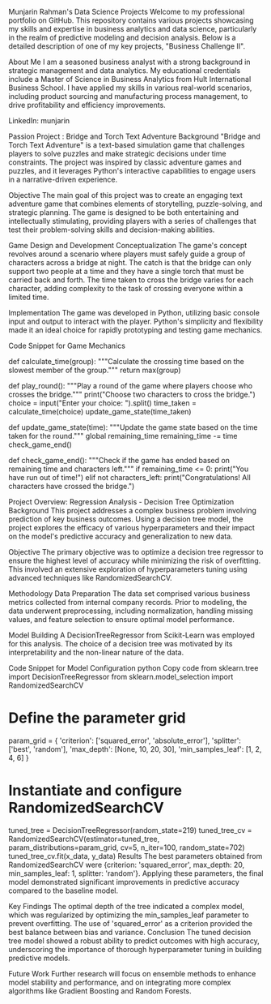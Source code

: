 Munjarin Rahman's Data Science Projects
Welcome to my professional portfolio on GitHub. This repository contains various projects showcasing my skills and expertise in business analytics and data science, particularly in the realm of predictive modeling and decision analysis. Below is a detailed description of one of my key projects, "Business Challenge II".

About Me
I am a seasoned business analyst with a strong background in strategic management and data analytics. My educational credentials include a Master of Science in Business Analytics from Hult International Business School. I have applied my skills in various real-world scenarios, including product sourcing and manufacturing process management, to drive profitability and efficiency improvements.

LinkedIn: munjarin



Passion Project : Bridge and Torch Text Adventure
Background
"Bridge and Torch Text Adventure" is a text-based simulation game that challenges players to solve puzzles and make strategic decisions under time constraints. The project was inspired by classic adventure games and puzzles, and it leverages Python's interactive capabilities to engage users in a narrative-driven experience.

Objective
The main goal of this project was to create an engaging text adventure game that combines elements of storytelling, puzzle-solving, and strategic planning. The game is designed to be both entertaining and intellectually stimulating, providing players with a series of challenges that test their problem-solving skills and decision-making abilities.

Game Design and Development
Conceptualization
The game's concept revolves around a scenario where players must safely guide a group of characters across a bridge at night. The catch is that the bridge can only support two people at a time and they have a single torch that must be carried back and forth. The time taken to cross the bridge varies for each character, adding complexity to the task of crossing everyone within a limited time.

Implementation
The game was developed in Python, utilizing basic console input and output to interact with the player. Python's simplicity and flexibility made it an ideal choice for rapidly prototyping and testing game mechanics.

Code Snippet for Game Mechanics

def calculate_time(group):
    """Calculate the crossing time based on the slowest member of the group."""
    return max(group)

def play_round():
    """Play a round of the game where players choose who crosses the bridge."""
    print("Choose two characters to cross the bridge.")
    choice = input("Enter your choice: ").split()
    time_taken = calculate_time(choice)
    update_game_state(time_taken)

def update_game_state(time):
    """Update the game state based on the time taken for the round."""
    global remaining_time
    remaining_time -= time
    check_game_end()

def check_game_end():
    """Check if the game has ended based on remaining time and characters left."""
    if remaining_time <= 0:
        print("You have run out of time!")
    elif not characters_left:
        print("Congratulations! All characters have crossed the bridge.")



Project Overview: Regression Analysis - Decision Tree Optimization
Background
This project addresses a complex business problem involving prediction of key business outcomes. Using a decision tree model, the project explores the efficacy of various hyperparameters and their impact on the model's predictive accuracy and generalization to new data.

Objective
The primary objective was to optimize a decision tree regressor to ensure the highest level of accuracy while minimizing the risk of overfitting. This involved an extensive exploration of hyperparameters tuning using advanced techniques like RandomizedSearchCV.

Methodology
Data Preparation
The data set comprised various business metrics collected from internal company records. Prior to modeling, the data underwent preprocessing, including normalization, handling missing values, and feature selection to ensure optimal model performance.

Model Building
A DecisionTreeRegressor from Scikit-Learn was employed for this analysis. The choice of a decision tree was motivated by its interpretability and the non-linear nature of the data.

Code Snippet for Model Configuration
python
Copy code
from sklearn.tree import DecisionTreeRegressor
from sklearn.model_selection import RandomizedSearchCV

# Define the parameter grid
param_grid = {
    'criterion': ['squared_error', 'absolute_error'],
    'splitter': ['best', 'random'],
    'max_depth': [None, 10, 20, 30],
    'min_samples_leaf': [1, 2, 4, 6]
}

# Instantiate and configure RandomizedSearchCV
tuned_tree = DecisionTreeRegressor(random_state=219)
tuned_tree_cv = RandomizedSearchCV(estimator=tuned_tree, param_distributions=param_grid, cv=5, n_iter=100, random_state=702)
tuned_tree_cv.fit(x_data, y_data)
Results
The best parameters obtained from RandomizedSearchCV were {criterion: 'squared_error', max_depth: 20, min_samples_leaf: 1, splitter: 'random'}. Applying these parameters, the final model demonstrated significant improvements in predictive accuracy compared to the baseline model.

Key Findings
The optimal depth of the tree indicated a complex model, which was regularized by optimizing the min_samples_leaf parameter to prevent overfitting.
The use of 'squared_error' as a criterion provided the best balance between bias and variance.
Conclusion
The tuned decision tree model showed a robust ability to predict outcomes with high accuracy, underscoring the importance of thorough hyperparameter tuning in building predictive models.

Future Work
Further research will focus on ensemble methods to enhance model stability and performance, and on integrating more complex algorithms like Gradient Boosting and Random Forests.
